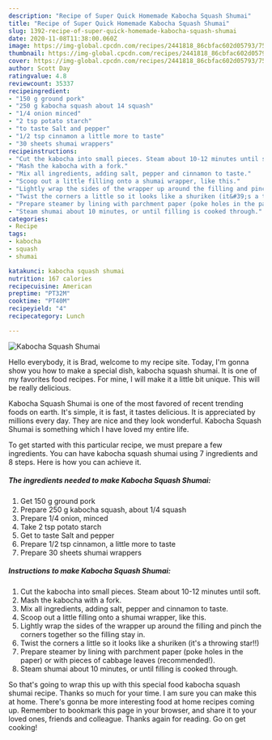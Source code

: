 ```yaml
---
description: "Recipe of Super Quick Homemade Kabocha Squash Shumai"
title: "Recipe of Super Quick Homemade Kabocha Squash Shumai"
slug: 1392-recipe-of-super-quick-homemade-kabocha-squash-shumai
date: 2020-11-08T11:38:00.060Z
image: https://img-global.cpcdn.com/recipes/2441818_86cbfac602d05793/751x532cq70/kabocha-squash-shumai-recipe-main-photo.jpg
thumbnail: https://img-global.cpcdn.com/recipes/2441818_86cbfac602d05793/751x532cq70/kabocha-squash-shumai-recipe-main-photo.jpg
cover: https://img-global.cpcdn.com/recipes/2441818_86cbfac602d05793/751x532cq70/kabocha-squash-shumai-recipe-main-photo.jpg
author: Scott Day
ratingvalue: 4.8
reviewcount: 35337
recipeingredient:
- "150 g ground pork"
- "250 g kabocha squash about 14 squash"
- "1/4 onion minced"
- "2 tsp potato starch"
- "to taste Salt and pepper"
- "1/2 tsp cinnamon a little more to taste"
- "30 sheets shumai wrappers"
recipeinstructions:
- "Cut the kabocha into small pieces. Steam about 10-12 minutes until soft."
- "Mash the kabocha with a fork."
- "Mix all ingredients, adding salt, pepper and cinnamon to taste."
- "Scoop out a little filling onto a shumai wrapper, like this."
- "Lightly wrap the sides of the wrapper up around the filling and pinch the corners together so the filling stay in."
- "Twist the corners a little so it looks like a shuriken (it&#39;s a throwing star!!)"
- "Prepare steamer by lining with parchment paper (poke holes in the paper) or with pieces of cabbage leaves (recommended!)."
- "Steam shumai about 10 minutes, or until filling is cooked through."
categories:
- Recipe
tags:
- kabocha
- squash
- shumai

katakunci: kabocha squash shumai 
nutrition: 167 calories
recipecuisine: American
preptime: "PT32M"
cooktime: "PT40M"
recipeyield: "4"
recipecategory: Lunch

---
```



![Kabocha Squash Shumai](https://img-global.cpcdn.com/recipes/2441818_86cbfac602d05793/751x532cq70/kabocha-squash-shumai-recipe-main-photo.jpg)

Hello everybody, it is Brad, welcome to my recipe site. Today, I'm gonna show you how to make a special dish, kabocha squash shumai. It is one of my favorites food recipes. For mine, I will make it a little bit unique. This will be really delicious.

Kabocha Squash Shumai is one of the most favored of recent trending foods on earth. It's simple, it is fast, it tastes delicious. It is appreciated by millions every day. They are nice and they look wonderful. Kabocha Squash Shumai is something which I have loved my entire life.




To get started with this particular recipe, we must prepare a few ingredients. You can have kabocha squash shumai using 7 ingredients and 8 steps. Here is how you can achieve it.

<!--inarticleads1-->

##### The ingredients needed to make Kabocha Squash Shumai:

1. Get 150 g ground pork
1. Prepare 250 g kabocha squash, about 1/4 squash
1. Prepare 1/4 onion, minced
1. Take 2 tsp potato starch
1. Get to taste Salt and pepper
1. Prepare 1/2 tsp cinnamon, a little more to taste
1. Prepare 30 sheets shumai wrappers




<!--inarticleads2-->

##### Instructions to make Kabocha Squash Shumai:

1. Cut the kabocha into small pieces. Steam about 10-12 minutes until soft.
1. Mash the kabocha with a fork.
1. Mix all ingredients, adding salt, pepper and cinnamon to taste.
1. Scoop out a little filling onto a shumai wrapper, like this.
1. Lightly wrap the sides of the wrapper up around the filling and pinch the corners together so the filling stay in.
1. Twist the corners a little so it looks like a shuriken (it&#39;s a throwing star!!)
1. Prepare steamer by lining with parchment paper (poke holes in the paper) or with pieces of cabbage leaves (recommended!).
1. Steam shumai about 10 minutes, or until filling is cooked through.




So that's going to wrap this up with this special food kabocha squash shumai recipe. Thanks so much for your time. I am sure you can make this at home. There's gonna be more interesting food at home recipes coming up. Remember to bookmark this page in your browser, and share it to your loved ones, friends and colleague. Thanks again for reading. Go on get cooking!
